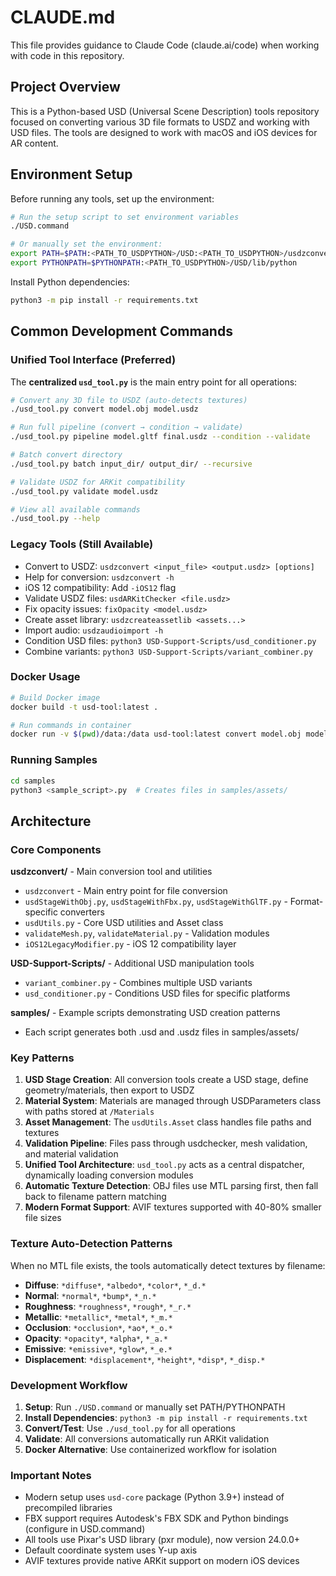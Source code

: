 # CLAUDE.md

This file provides guidance to Claude Code (claude.ai/code) when working with code in this repository.

## Project Overview

This is a Python-based USD (Universal Scene Description) tools repository focused on converting various 3D file formats to USDZ and working with USD files. The tools are designed to work with macOS and iOS devices for AR content.

## Environment Setup

Before running any tools, set up the environment:

```bash
# Run the setup script to set environment variables
./USD.command

# Or manually set the environment:
export PATH=$PATH:<PATH_TO_USDPYTHON>/USD:<PATH_TO_USDPYTHON>/usdzconvert
export PYTHONPATH=$PYTHONPATH:<PATH_TO_USDPYTHON>/USD/lib/python
```

Install Python dependencies:
```bash
python3 -m pip install -r requirements.txt
```

## Common Development Commands

### Unified Tool Interface (Preferred)
The **centralized `usd_tool.py`** is the main entry point for all operations:

```bash
# Convert any 3D file to USDZ (auto-detects textures)
./usd_tool.py convert model.obj model.usdz

# Run full pipeline (convert → condition → validate)
./usd_tool.py pipeline model.gltf final.usdz --condition --validate

# Batch convert directory
./usd_tool.py batch input_dir/ output_dir/ --recursive

# Validate USDZ for ARKit compatibility
./usd_tool.py validate model.usdz

# View all available commands
./usd_tool.py --help
```

### Legacy Tools (Still Available)
- Convert to USDZ: `usdzconvert <input_file> <output.usdz> [options]`
- Help for conversion: `usdzconvert -h`
- iOS 12 compatibility: Add `-iOS12` flag
- Validate USDZ files: `usdARKitChecker <file.usdz>`
- Fix opacity issues: `fixOpacity <model.usdz>`
- Create asset library: `usdzcreateassetlib <assets...>`
- Import audio: `usdzaudioimport -h`
- Condition USD files: `python3 USD-Support-Scripts/usd_conditioner.py`
- Combine variants: `python3 USD-Support-Scripts/variant_combiner.py`

### Docker Usage
```bash
# Build Docker image
docker build -t usd-tool:latest .

# Run commands in container
docker run -v $(pwd)/data:/data usd-tool:latest convert model.obj model.usdz
```

### Running Samples
```bash
cd samples
python3 <sample_script>.py  # Creates files in samples/assets/
```

## Architecture

### Core Components

**usdzconvert/** - Main conversion tool and utilities
- `usdzconvert` - Main entry point for file conversion
- `usdStageWithObj.py`, `usdStageWithFbx.py`, `usdStageWithGlTF.py` - Format-specific converters
- `usdUtils.py` - Core USD utilities and Asset class
- `validateMesh.py`, `validateMaterial.py` - Validation modules
- `iOS12LegacyModifier.py` - iOS 12 compatibility layer

**USD-Support-Scripts/** - Additional USD manipulation tools
- `variant_combiner.py` - Combines multiple USD variants
- `usd_conditioner.py` - Conditions USD files for specific platforms

**samples/** - Example scripts demonstrating USD creation patterns
- Each script generates both .usd and .usdz files in samples/assets/

### Key Patterns

1. **USD Stage Creation**: All conversion tools create a USD stage, define geometry/materials, then export to USDZ
2. **Material System**: Materials are managed through USDParameters class with paths stored at `/Materials`
3. **Asset Management**: The `usdUtils.Asset` class handles file paths and textures
4. **Validation Pipeline**: Files pass through usdchecker, mesh validation, and material validation
5. **Unified Tool Architecture**: `usd_tool.py` acts as a central dispatcher, dynamically loading conversion modules
6. **Automatic Texture Detection**: OBJ files use MTL parsing first, then fall back to filename pattern matching
7. **Modern Format Support**: AVIF textures supported with 40-80% smaller file sizes

### Texture Auto-Detection Patterns
When no MTL file exists, the tools automatically detect textures by filename:
- **Diffuse**: `*diffuse*`, `*albedo*`, `*color*`, `*_d.*`
- **Normal**: `*normal*`, `*bump*`, `*_n.*`
- **Roughness**: `*roughness*`, `*rough*`, `*_r.*`
- **Metallic**: `*metallic*`, `*metal*`, `*_m.*`
- **Occlusion**: `*occlusion*`, `*ao*`, `*_o.*`
- **Opacity**: `*opacity*`, `*alpha*`, `*_a.*`
- **Emissive**: `*emissive*`, `*glow*`, `*_e.*`
- **Displacement**: `*displacement*`, `*height*`, `*disp*`, `*_disp.*`

### Development Workflow

1. **Setup**: Run `./USD.command` or manually set PATH/PYTHONPATH
2. **Install Dependencies**: `python3 -m pip install -r requirements.txt`
3. **Convert/Test**: Use `./usd_tool.py` for all operations
4. **Validate**: All conversions automatically run ARKit validation
5. **Docker Alternative**: Use containerized workflow for isolation

### Important Notes

- Modern setup uses `usd-core` package (Python 3.9+) instead of precompiled libraries
- FBX support requires Autodesk's FBX SDK and Python bindings (configure in USD.command)
- All tools use Pixar's USD library (pxr module), now version 24.0.0+
- Default coordinate system uses Y-up axis
- AVIF textures provide native ARKit support on modern iOS devices